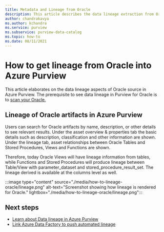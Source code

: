 ```yaml
---
title: Metadata and Lineage from Oracle
description: This article describes the data lineage extraction from Oracle source.
author: chandrakavya
ms.author: kchandra
ms.service: purview
ms.subservice: purview-data-catalog
ms.topic: how-to
ms.date: 08/11/2021
---
```

# How to get lineage from Oracle into Azure Purview

This article elaborates on the data lineage aspects of Oracle source in Azure Purview. The prerequisite to see data lineage in Purview for Oracle is to [scan your Oracle.](../purview/register-scan-oracle-source.md) 

## Lineage of Oracle artifacts in Azure Purview

Users can search for Oracle artifacts by name, description, or other details to see relevant results. Under the asset overview & properties tab the basic details such as description, classification and other information are shown. Under the lineage tab, asset relationships between Oracle Tables and Stored Procedures, Views and Functions are shown. 

Therefore, today Oracle Views will have lineage information from tables, while Functions and Stored Procedures will produce lineage between Table/View with parameter_dataset and stored_procedure_result_set. The lineage derived is available at the columns level as well.

:::image type="content" source="./media/how-to-lineage-oracle/lineage.png" alt-text="Screenshot showing how lineage is rendered for Oracle." lightbox="./media/how-to-lineage-oracle/lineage.png":::


## Next steps

- [Learn about Data lineage in Azure Purview](catalog-lineage-user-guide.md)
- [Link Azure Data Factory to push automated lineage](how-to-link-azure-data-factory.md)
